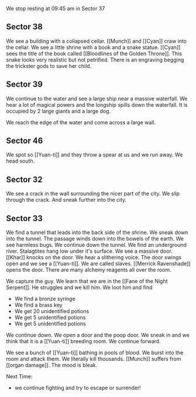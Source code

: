 We stop resting at 09:45 am in Sector 37

## Sector 38

We see a building with a collapsed cellar. [[Munch]] and [[Cyan]] craw into the cellar. We see a little shrine with a book and a snake statue. [[Cyan]] sees the title of the book called [[Bloodlines of the Golden Throne]]. This snake looks very realistic but not petrified. There is an engraving begging the trickster gods to save her child.

## Sector 39

We continue to the water and see a large ship near a massive waterfall. We hear a lot of magical powers and the longship spills down the waterfall. It is occupied by 2 large giants and a large dog.

We reach the edge of the water and come across a large wall.

## Sector 46

We spot so [[Yuan-ti]] and they throw a spear at us and we run away. We head south.

## Sector 32

We see a crack in the wall surrounding the nicer part of the city. We slip through the crack. And sneak further into the city.

## Sector 33

We find a tunnel that leads into the back side of the shrine. We sneak down into the tunnel. The passage winds down into the bowels of the earth. We see harmless bugs. We continue down the tunnel. We find an underground river. Stalagtites hang low under it's surface. We see a massive door. [[Khar]] knocks on the door. We hear a slithering voice. The door swings open and we see a [[Yuan-ti]]. We are called slaves. [[Merrick Ravenshade]] opens the door. There are many alchemy reagents all over the room.

We capture the guy. We learn that we are in the [[Fane of the Night Serpent]]. He struggles and we kill him. We loot him and find

- We find a bronze syringe
- We find a brass key
- We get 20 unidentified potions
- We get 5 unidentified potions
- We get 5 unidentified potions

We continue down. We open a door and the poop door. We sneak in and we think that it is a [[Yuan-ti]] breeding room. We continue forward.

We see a bunch of [[Yuan-ti]] bathing in pools of blood. We burst into the room and attack them. We literally kill thousands. [[Munch]] suffers from [[organ damage]]. The mood is bleak.

Next Time:
- we continue fighting and try to escape or surrender!